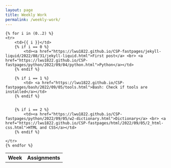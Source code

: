 ```yaml
---
layout: page
title: Weekly Work
permalink: /weekly-work/
---
```



<table>
    <tr>
        <th>Week</th>
        <th>Assignments</th>
    </tr>
    
    
    {% for i in (0..2) %}
    <tr>
        <td>{{ i }}</td>
        {% if i == 0 %}
            <td><a href="https://lwu1822.github.io/CSP-fastpages/jekyll-liquid/2022/08/31/jekyll-liquid.html">First post</a> <br> <a href="https://lwu1822.github.io/CSP-fastpages/python/2022/09/04/python.html">Python</a></td>
        {% endif %}

        {% if i == 1 %}
            <td> <a href="https://lwu1822.github.io/CSP-fastpages/bash/2022/09/05/tools.html">Bash: Check if tools are installed</a></td>
        {% endif %}

        
        {% if i == 2 %}
            <td><a href="https://lwu1822.github.io/CSP-fastpages/python/2022/09/05/w2-dictionary.html">Dictionary</a> <br> <a href="https://lwu1822.github.io/CSP-fastpages/html/2022/09/05/2_html-css.html">HTML and CSS</a></td>
        {% endif %}

    </tr>
    {% endfor %}
    


</table>

